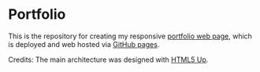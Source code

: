 # Portfolio

This is the repository for creating my responsive [portfolio web page](https://dimi-fn.github.io/Portfolio/), which is deployed and web hosted via [GitHub pages](https://pages.github.com/).

Credits: The main architecture was designed with [HTML5 Up](https://html5up.net/).